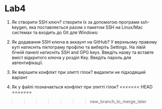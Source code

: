 # Lab4

1. Як створити SSH ключ?
створити їх за допомогою програми ssh-keygen, яка поставляється разом з пакетом SSH на Linux/Mac системах та входить до Git для Windows:

2. Як додавання SSH ключа в аккаунт на GitHub?
У верхньому правому куті натисніть піктограму профілю та виберіть Settings. На лівій бічній панелі натисніть SSH and GPG keys. Введіть назву та вставте вміст відкритого ключа у розділ Key. Введіть пароль для автентифікації.

3. Як вирішити конфлікт при злитті гілок?
  видалити не підходящий варіант


4. Як у файлі позначається конфлікт при злитті гілок?
  <<<<<<< HEAD
=======
>>>>>>> new_branch_to_merge_later
